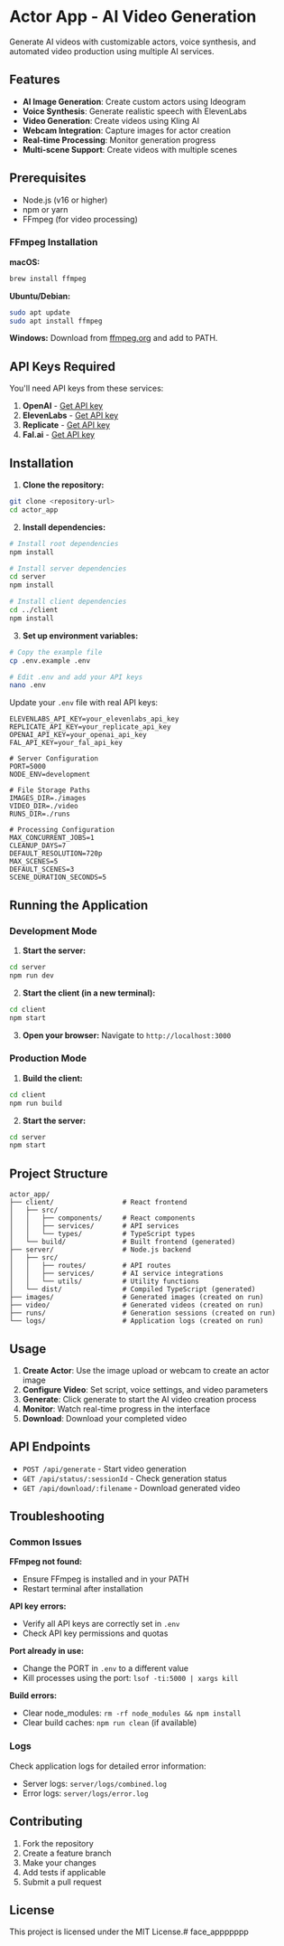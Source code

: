 # Actor App - AI Video Generation

Generate AI videos with customizable actors, voice synthesis, and automated video production using multiple AI services.

## Features

- **AI Image Generation**: Create custom actors using Ideogram
- **Voice Synthesis**: Generate realistic speech with ElevenLabs
- **Video Generation**: Create videos using Kling AI
- **Webcam Integration**: Capture images for actor creation
- **Real-time Processing**: Monitor generation progress
- **Multi-scene Support**: Create videos with multiple scenes

## Prerequisites

- Node.js (v16 or higher)
- npm or yarn
- FFmpeg (for video processing)

### FFmpeg Installation

**macOS:**
```bash
brew install ffmpeg
```

**Ubuntu/Debian:**
```bash
sudo apt update
sudo apt install ffmpeg
```

**Windows:**
Download from [ffmpeg.org](https://ffmpeg.org/download.html) and add to PATH.

## API Keys Required

You'll need API keys from these services:

1. **OpenAI** - [Get API key](https://platform.openai.com/api-keys)
2. **ElevenLabs** - [Get API key](https://elevenlabs.io/)
3. **Replicate** - [Get API key](https://replicate.com/)
4. **Fal.ai** - [Get API key](https://fal.ai/)

## Installation

1. **Clone the repository:**
```bash
git clone <repository-url>
cd actor_app
```

2. **Install dependencies:**
```bash
# Install root dependencies
npm install

# Install server dependencies
cd server
npm install

# Install client dependencies
cd ../client
npm install
```

3. **Set up environment variables:**
```bash
# Copy the example file
cp .env.example .env

# Edit .env and add your API keys
nano .env
```

Update your `.env` file with real API keys:
```env
ELEVENLABS_API_KEY=your_elevenlabs_api_key
REPLICATE_API_KEY=your_replicate_api_key
OPENAI_API_KEY=your_openai_api_key
FAL_API_KEY=your_fal_api_key

# Server Configuration
PORT=5000
NODE_ENV=development

# File Storage Paths
IMAGES_DIR=./images
VIDEO_DIR=./video
RUNS_DIR=./runs

# Processing Configuration
MAX_CONCURRENT_JOBS=1
CLEANUP_DAYS=7
DEFAULT_RESOLUTION=720p
MAX_SCENES=5
DEFAULT_SCENES=3
SCENE_DURATION_SECONDS=5
```

## Running the Application

### Development Mode

1. **Start the server:**
```bash
cd server
npm run dev
```

2. **Start the client (in a new terminal):**
```bash
cd client
npm start
```

3. **Open your browser:**
Navigate to `http://localhost:3000`

### Production Mode

1. **Build the client:**
```bash
cd client
npm run build
```

2. **Start the server:**
```bash
cd server
npm start
```

## Project Structure

```
actor_app/
├── client/                 # React frontend
│   ├── src/
│   │   ├── components/     # React components
│   │   ├── services/       # API services
│   │   └── types/          # TypeScript types
│   └── build/              # Built frontend (generated)
├── server/                 # Node.js backend
│   ├── src/
│   │   ├── routes/         # API routes
│   │   ├── services/       # AI service integrations
│   │   └── utils/          # Utility functions
│   └── dist/               # Compiled TypeScript (generated)
├── images/                 # Generated images (created on run)
├── video/                  # Generated videos (created on run)
├── runs/                   # Generation sessions (created on run)
└── logs/                   # Application logs (created on run)
```

## Usage

1. **Create Actor**: Use the image upload or webcam to create an actor image
2. **Configure Video**: Set script, voice settings, and video parameters
3. **Generate**: Click generate to start the AI video creation process
4. **Monitor**: Watch real-time progress in the interface
5. **Download**: Download your completed video

## API Endpoints

- `POST /api/generate` - Start video generation
- `GET /api/status/:sessionId` - Check generation status
- `GET /api/download/:filename` - Download generated video

## Troubleshooting

### Common Issues

**FFmpeg not found:**
- Ensure FFmpeg is installed and in your PATH
- Restart terminal after installation

**API key errors:**
- Verify all API keys are correctly set in `.env`
- Check API key permissions and quotas

**Port already in use:**
- Change the PORT in `.env` to a different value
- Kill processes using the port: `lsof -ti:5000 | xargs kill`

**Build errors:**
- Clear node_modules: `rm -rf node_modules && npm install`
- Clear build caches: `npm run clean` (if available)

### Logs

Check application logs for detailed error information:
- Server logs: `server/logs/combined.log`
- Error logs: `server/logs/error.log`

## Contributing

1. Fork the repository
2. Create a feature branch
3. Make your changes
4. Add tests if applicable
5. Submit a pull request

## License

This project is licensed under the MIT License.# face_appppppp
